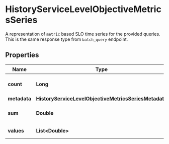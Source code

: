 

# HistoryServiceLevelObjectiveMetricsSeries

A representation of `metric` based SLO time series for the provided queries. This is the same response type from `batch_query` endpoint.
## Properties

Name | Type | Description | Notes
------------ | ------------- | ------------- | -------------
**count** | **Long** | Count of submitted metrics | 
**metadata** | [**HistoryServiceLevelObjectiveMetricsSeriesMetadata**](HistoryServiceLevelObjectiveMetricsSeriesMetadata.md) |  | 
**sum** | **Double** | Total Sum of the query | 
**values** | **List&lt;Double&gt;** | The query values | 



